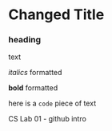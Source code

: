 

# Changed Title 

### heading 

text 

*italics* formatted 

**bold** formatted 

here is a `code` piece of text 

CS Lab 01 - github intro 

